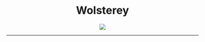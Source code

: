 <h1 align="center">Wolsterey</h1>
<p align="center">
<img src="https://wallpapercave.com/wp/wp5375313.jpg">
  </p>
  <hr/>
<!--
**Wolsterey/wolsterey** is a ✨ _special_ ✨ repository because its `README.md` (this file) appears on your GitHub profile.

Here are some ideas to get you started:

- 🔭 I’m currently working on ...
- 🌱 I’m currently learning ...
- 👯 I’m looking to collaborate on ...
- 🤔 I’m looking for help with ...
- 💬 Ask me about ...
- 📫 How to reach me: ...
- 😄 Pronouns: ...
- ⚡ Fun fact: ...
-->
<h2 align="center">📚 Github Stats 📚</h2>
<p align="center">
<img src="https://github-readme-stats.vercel.app/api?username=wolsterey&show_icons=true&title_color=70a5fd&icon_color=bf91f3&text_color=38bdae&bg_color=1a1b27&include_all_commits=true">
  <img src="https://github-readme-stats.vercel.app/api/top-langs/?username=wolsterey&layout=compact&text_color=38bdae&title_color=70a5fd&bg_color=1a1b27">
</p>

<p align="center">
    <a href="https://www.github.com/wolsterey" target"blank_"><img src="https://img.shields.io/badge/Wolsterey-191717?&style=for-the-badge&logo=github&logoColor=white"></a>
 <a href="https://discord.com/users/653203998156914709" target"blank_"><img src="https://img.shields.io/badge/Wolsterey-7289DA.svg?&style=for-the-badge&logo=discord&logoColor=white"></a>
 <a href="https://www.instagram.com/wolsterey" target"blank_"><img src="https://img.shields.io/badge/Wolsterey-DC3175?&style=for-the-badge&logo=instagram&logoColor=white"></a>
 <a href="https://www.twitter.com/wolsterey" target"blank_"><img src="https://img.shields.io/badge/Wolsterey-1DA1F2?style=for-the-badge&logo=twitter&logoColor=white"></a>


